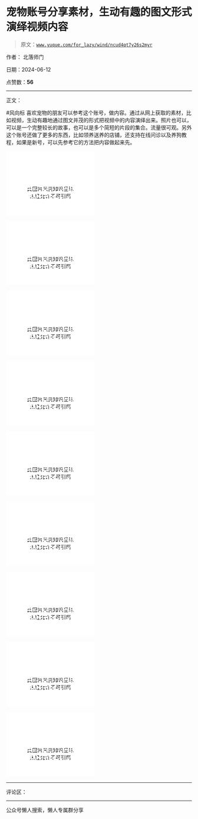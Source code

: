 # 宠物账号分享素材，生动有趣的图文形式演绎视频内容

> 原文：[`www.yuque.com/for_lazy/wind/ncud4qt7y26s2myr`](https://www.yuque.com/for_lazy/wind/ncud4qt7y26s2myr)

作者： 北落师门

日期：2024-06-12

点赞数：**56**

* * *

正文：

#风向标
喜欢宠物的朋友可以参考这个账号，做内容。通过从网上获取的素材，比如视频，生动有趣地通过图文并茂的形式把视频中的内容演绎出来。照片也可以，可以是一个完整较长的故事，也可以是多个简短的片段的集合。流量很可观。另外这个账号还做了更多的东西，比如领养送养的店铺，还支持在线问诊以及养狗教程，如果是新号，可以先参考它的方法把内容做起来先。

![](img/dddbc3bcade44c6a9467bcf94bb1f385.png)

![](img/f2c2258f679c2b28f18a635909dbff96.png)

![](img/e939b52dfeb7c1accfeb4f8eab2659c5.png)

![](img/59e1558ba84621cf77a5ffb3ca20a949.png)

![](img/89b57d55fcfcd420e5b50ec8944d4267.png)

![](img/1011cf049cc4e7ea6971b75be67c63bb.png)

![](img/658d23bd92f3fe99606e1156b51189c1.png)

![](img/17f34c832e5320b49b75e72b671fc759.png)

![](img/7502a9700a80a27f4fb4a3820ca08f10.png)

* * *

评论区：

* * *

公众号懒人搜索，懒人专属群分享